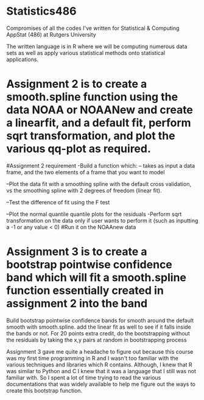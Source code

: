 # Statistics486
Compromises of all the codes I've written for Statistical &amp; Computing AppStat (486) at Rutgers University

The written language is in R where we will be computing numerous data sets as well as apply various statistical methods onto statistical applications. 

# Assignment 2 is to create a smooth.spline function using the data NOAA or NOAANew and create a linearfit, and a default fit, perform sqrt transformation, and plot the various qq-plot as required. 

#Assignment 2 requirement
-Build a function which:
– takes as input a data frame, and the two elements of a frame that you want to model

–Plot the data fit with a smoothing spline with the default cross validation, vs the smoothing spline with 2 degrees of freedom (linear fit).

–Test the difference of fit using the F test

–Plot the normal quantile quantile plots for the residuals
-Perform sqrt transformation on the data only if user wants to perform it (such as inputting a -1 or any value < 0) 
#Run it on the NOAAnew data


# Assignment 3 is to create a bootstrap pointwise confidence band which will fit a smooth.spline function essentially created in assignment 2 into the band
Build bootstrap pointwise confidence bands for smooth around the default smooth with smooth.spline. add the linear fit as well to see if it falls inside the bands or not.
For 20 points extra credit, do the bootstrapping without the residuals by taking the x,y pairs at random in bootstrapping process

Assignment 3 gave me quite a headache to figure out because this course was my first time programming in R and I wasn't too familiar with the various techniques and libraries which R contains. Although, I knew that R was similar to Python and C I knew that it was a language that I still was not familiar with. So I spent a lot of time trying to read the various documentations that was widely available to help me figure out the ways to create this bootstrap function. 
